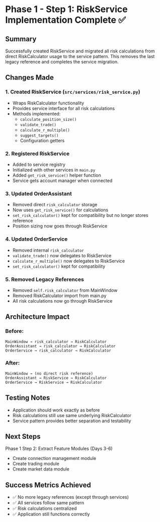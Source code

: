 # Phase 1 - Step 1: RiskService Implementation Complete ✅

## Summary
Successfully created RiskService and migrated all risk calculations from direct RiskCalculator usage to the service pattern. This removes the last legacy reference and completes the service migration.

## Changes Made

### 1. Created RiskService (`src/services/risk_service.py`)
- Wraps RiskCalculator functionality
- Provides service interface for all risk calculations
- Methods implemented:
  - `calculate_position_size()`
  - `validate_trade()`
  - `calculate_r_multiple()`
  - `suggest_targets()`
  - Configuration getters

### 2. Registered RiskService
- Added to service registry
- Initialized with other services in `main.py`
- Added `get_risk_service()` helper function
- Service gets account manager when connected

### 3. Updated OrderAssistant
- Removed direct `risk_calculator` storage
- Now uses `get_risk_service()` for calculations
- `set_risk_calculator()` kept for compatibility but no longer stores reference
- Position sizing now goes through RiskService

### 4. Updated OrderService
- Removed internal `risk_calculator`
- `validate_trade()` now delegates to RiskService
- `calculate_r_multiple()` now delegates to RiskService
- `set_risk_calculator()` kept for compatibility

### 5. Removed Legacy References
- Removed `self.risk_calculator` from MainWindow
- Removed RiskCalculator import from main.py
- All risk calculations now go through RiskService

## Architecture Impact

### Before:
```
MainWindow → risk_calculator → RiskCalculator
OrderAssistant → risk_calculator → RiskCalculator
OrderService → risk_calculator → RiskCalculator
```

### After:
```
MainWindow → (no direct risk reference)
OrderAssistant → RiskService → RiskCalculator
OrderService → RiskService → RiskCalculator
```

## Testing Notes
- Application should work exactly as before
- Risk calculations still use same underlying RiskCalculator
- Service pattern provides better separation and testability

## Next Steps
Phase 1 Step 2: Extract Feature Modules (Days 3-6)
- Create connection management module
- Create trading module
- Create market data module

## Success Metrics Achieved
- ✅ No more legacy references (except through services)
- ✅ All services follow same pattern
- ✅ Risk calculations centralized
- ✅ Application still functions correctly